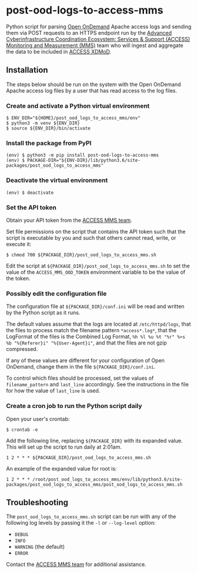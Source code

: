 # post-ood-logs-to-access-mms
Python script for parsing [Open OnDemand](https://openondemand.org/) Apache access logs and sending them via POST requests to an HTTPS endpoint run by the [Advanced Cyberinfrastructure Coordination Ecosystem: Services & Support (ACCESS) Monitoring and Measurement (MMS)](https://metrics.access-ci.org/) team who will ingest and aggregate the data to be included in [ACCESS XDMoD](https://xdmod.access-ci.org/).

## Installation
The steps below should be run on the system with the Open OnDemand Apache access log files by a user that has read access to the log files.

### Create and activate a Python virtual environment
```
$ ENV_DIR="${HOME}/post_ood_logs_to_access_mms/env"
$ python3 -m venv ${ENV_DIR}
$ source ${ENV_DIR}/bin/activate
```

### Install the package from PyPI
```
(env) $ python3 -m pip install post-ood-logs-to-access-mms
(env) $ PACKAGE-DIR="${ENV-DIR}/lib/python3.6/site-packages/post_ood_logs_to_access_mms"
```

### Deactivate the virtual environment
```
(env) $ deactivate
```

### Set the API token
Obtain your API token from the [ACCESS MMS team](mailto:ccr-xdmod-help@buffalo.edu).

Set file permissions on the script that contains the API token such that the script is executable by you and such that others cannot read, write, or execute it:
```
$ chmod 700 ${PACKAGE_DIR}/post_ood_logs_to_access_mms.sh
```
Edit the script at `${PACKAGE_DIR}/post_ood_logs_to_access_mms.sh` to set the value of the `ACCESS_MMS_OOD_TOKEN` environment variable to be the value of the token.

### Possibly edit the configuration file
The configuration file at `${PACKAGE_DIR}/conf.ini` will be read and written by the Python script as it runs.

The default values assume that the logs are located at `/etc/httpd/logs`, that the files to process match the filename pattern `*access*.log*`, that the LogFormat of the files is the Combined Log Format, `%h %l %u %t "%r" %>s %b "%{Referer}i" "%{User-Agent}i"`, and that the files are not gzip compressed.

If any of these values are different for your configuration of Open OnDemand, change them in the file `${PACKAGE_DIR}/conf.ini`.

To control which files should be processed, set the values of `filename_pattern` and `last_line` accordingly. See the instructions in the file for how the value of `last_line` is used.

### Create a cron job to run the Python script daily
Open your user's crontab:
```
$ crontab -e
```
Add the following line, replacing `${PACKAGE_DIR}` with its expanded value. This will set up the script to run daily at 2:01am.
```
1 2 * * * ${PACKAGE_DIR}/post_ood_logs_to_access_mms.sh
```
An example of the expanded value for root is:
```
1 2 * * * /root/post_ood_logs_to_access_mms/env/lib/python3.6/site-packages/post_ood_logs_to_access_mms/post_ood_logs_to_access_mms.sh
```

## Troubleshooting
The `post_ood_logs_to_access_mms.sh` script can be run with any of the following log levels by passing it the `-l` or `--log-level` option:
* `DEBUG`
* `INFO`
* `WARNING` (the default)
* `ERROR`

Contact the [ACCESS MMS team](mailto:ccr-xdmod-help@buffalo.edu) for additional assistance.
